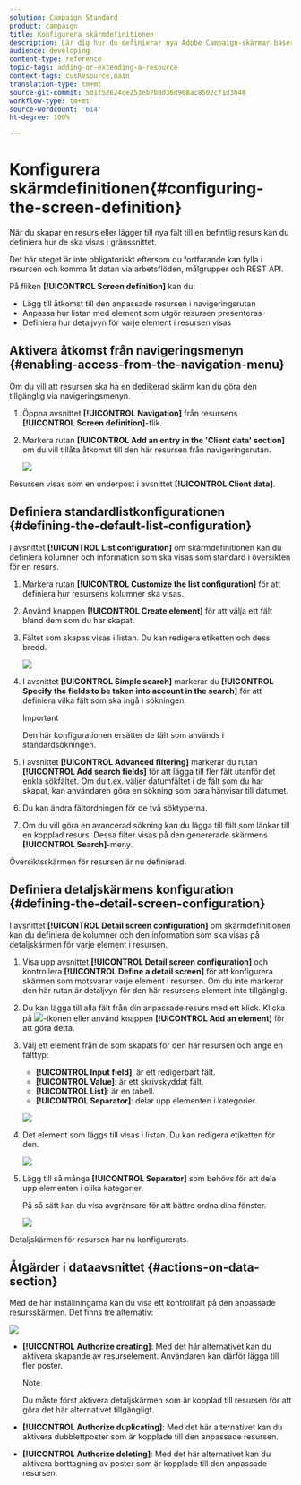 ```yaml
---
solution: Campaign Standard
product: campaign
title: Konfigurera skärmdefinitionen
description: Lär dig hur du definierar nya Adobe Campaign-skärmar baserat på resursdatastrukturen.
audience: developing
content-type: reference
topic-tags: adding-or-extending-a-resource
context-tags: cusResource,main
translation-type: tm+mt
source-git-commit: 501f52624ce253eb7b0d36d908ac8502cf1d3b48
workflow-type: tm+mt
source-wordcount: '614'
ht-degree: 100%

---
```



# Konfigurera skärmdefinitionen{#configuring-the-screen-definition}

När du skapar en resurs eller lägger till nya fält till en befintlig resurs kan du definiera hur de ska visas i gränssnittet.

Det här steget är inte obligatoriskt eftersom du fortfarande kan fylla i resursen och komma åt datan via arbetsflöden, målgrupper och REST API.

På fliken **[!UICONTROL Screen definition]** kan du:

* Lägg till åtkomst till den anpassade resursen i navigeringsrutan
* Anpassa hur listan med element som utgör resursen presenteras
* Definiera hur detaljvyn för varje element i resursen visas

## Aktivera åtkomst från navigeringsmenyn {#enabling-access-from-the-navigation-menu}

Om du vill att resursen ska ha en dedikerad skärm kan du göra den tillgänglig via navigeringsmenyn.

1. Öppna avsnittet **[!UICONTROL Navigation]** från resursens **[!UICONTROL Screen definition]**-flik.
1. Markera rutan **[!UICONTROL Add an entry in the 'Client data' section]** om du vill tillåta åtkomst till den här resursen från navigeringsrutan.

   ![](assets/schema_extension_19.png)

Resursen visas som en underpost i avsnittet **[!UICONTROL Client data]**.

## Definiera standardlistkonfigurationen {#defining-the-default-list-configuration}

I avsnittet **[!UICONTROL List configuration]** om skärmdefinitionen kan du definiera kolumner och information som ska visas som standard i översikten för en resurs.

1. Markera rutan **[!UICONTROL Customize the list configuration]** för att definiera hur resursens kolumner ska visas.
1. Använd knappen **[!UICONTROL Create element]** för att välja ett fält bland dem som du har skapat.
1. Fältet som skapas visas i listan. Du kan redigera etiketten och dess bredd.

   ![](assets/schema_extension_20.png)

1. I avsnittet **[!UICONTROL Simple search]** markerar du **[!UICONTROL Specify the fields to be taken into account in the search]** för att definiera vilka fält som ska ingå i sökningen.

   >[!IMPORTANT]
   >
   >Den här konfigurationen ersätter de fält som används i standardsökningen.

1. I avsnittet **[!UICONTROL Advanced filtering]** markerar du rutan **[!UICONTROL Add search fields]** för att lägga till fler fält utanför det enkla sökfältet. Om du t.ex. väljer datumfältet i de fält som du har skapat, kan användaren göra en sökning som bara hänvisar till datumet.
1. Du kan ändra fältordningen för de två söktyperna.
1. Om du vill göra en avancerad sökning kan du lägga till fält som länkar till en kopplad resurs. Dessa filter visas på den genererade skärmens **[!UICONTROL Search]**-meny.

Översiktsskärmen för resursen är nu definierad.

## Definiera detaljskärmens konfiguration {#defining-the-detail-screen-configuration}

I avsnittet **[!UICONTROL Detail screen configuration]** om skärmdefinitionen kan du definiera de kolumner och den information som ska visas på detaljskärmen för varje element i resursen.

1. Visa upp avsnittet **[!UICONTROL Detail screen configuration]** och kontrollera **[!UICONTROL Define a detail screen]** för att konfigurera skärmen som motsvarar varje element i resursen. Om du inte markerar den här rutan är detaljvyn för den här resursens element inte tillgänglig.
1. Du kan lägga till alla fält från din anpassade resurs med ett klick. Klicka på ![](assets/addallfieldsicon.png)-ikonen eller använd knappen **[!UICONTROL Add an element]** för att göra detta.
1. Välj ett element från de som skapats för den här resursen och ange en fälttyp:

   * **[!UICONTROL Input field]**: är ett redigerbart fält.
   * **[!UICONTROL Value]**: är ett skrivskyddat fält.
   * **[!UICONTROL List]**: är en tabell.
   * **[!UICONTROL Separator]**: delar upp elementen i kategorier.

   ![](assets/schema_extension_23.png)

1. Det element som läggs till visas i listan. Du kan redigera etiketten för den.

   ![](assets/schema_extension_22.png)

1. Lägg till så många **[!UICONTROL Separator]** som behövs för att dela upp elementen i olika kategorier.

   På så sätt kan du visa avgränsare för att bättre ordna dina fönster.

   ![](assets/schema_extension_25.png)

Detaljskärmen för resursen har nu konfigurerats.

## Åtgärder i dataavsnittet {#actions-on-data-section}

Med de här inställningarna kan du visa ett kontrollfält på den anpassade resursskärmen. Det finns tre alternativ:

![](assets/schema_extension_actions.png)

* **[!UICONTROL Authorize creating]**: Med det här alternativet kan du aktivera skapande av resurselement. Användaren kan därför lägga till fler poster.

   >[!NOTE]
   >
   >Du måste först aktivera detaljskärmen som är kopplad till resursen för att göra det här alternativet tillgängligt.

* **[!UICONTROL Authorize duplicating]**: Med det här alternativet kan du aktivera dubblettposter som är kopplade till den anpassade resursen.
* **[!UICONTROL Authorize deleting]**: Med det här alternativet kan du aktivera borttagning av poster som är kopplade till den anpassade resursen.

